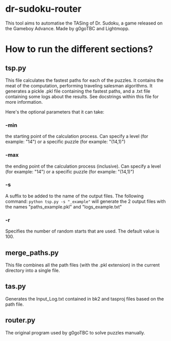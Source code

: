 # dr-sudoku-router
This tool aims to automatise the TASing of Dr. Sudoku, a game released on the Gameboy Advance.
Made by g0goTBC and Lightmopp.

# How to run the different sections?

## tsp.py
This file calculates the fastest paths for each of the puzzles. It contains the meat of the computation, performing traveling salesman algorithms. It generates a pickle .pkl file containing the fastest paths, and a .txt file containing some logs about the results. See docstrings within this file for more information.

Here's the optional parameters that it can take:

### -min
the starting point of the calculation process. Can specify a level (for example: "14") or a specific puzzle (for example: "(14,1)")

### -max
the ending point of the calculation process (inclusive). Can specify a level (for example: "14") or a specific puzzle (for example: "(14,1)")

### -s
A suffix to be added to the name of the output files.
The following command:
`python tsp.py -s "_example"`
will generate the 2 output files with the names "paths_example.pkl" and "logs_example.txt"

### -r
Specifies the number of random starts that are used. The default value is 100.

## merge_paths.py
This file combines all the path files (with the .pkl extension) in the current directory into a single file.

## tas.py
Generates the Input_Log.txt contained in bk2 and tasproj files based on the path file.

## router.py
The original program used by g0goTBC to solve puzzles manually.
